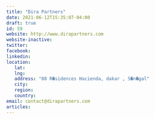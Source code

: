 ```yaml
---
title: "Dira Partners"
date: 2021-06-12T15:35:07-04:00
draft: true
id: 59
website: http://www.dirapartners.com
website-inactive: 
twitter: 
facebook: 
linkedin: 
location: 
   lat: 
   lng: 
   address: "80 R�sidences Hacienda, dakar , S�n�gal"
   city: 
   region: 
   country: 
email: contact@dirapartners.com
articles:
---
```


